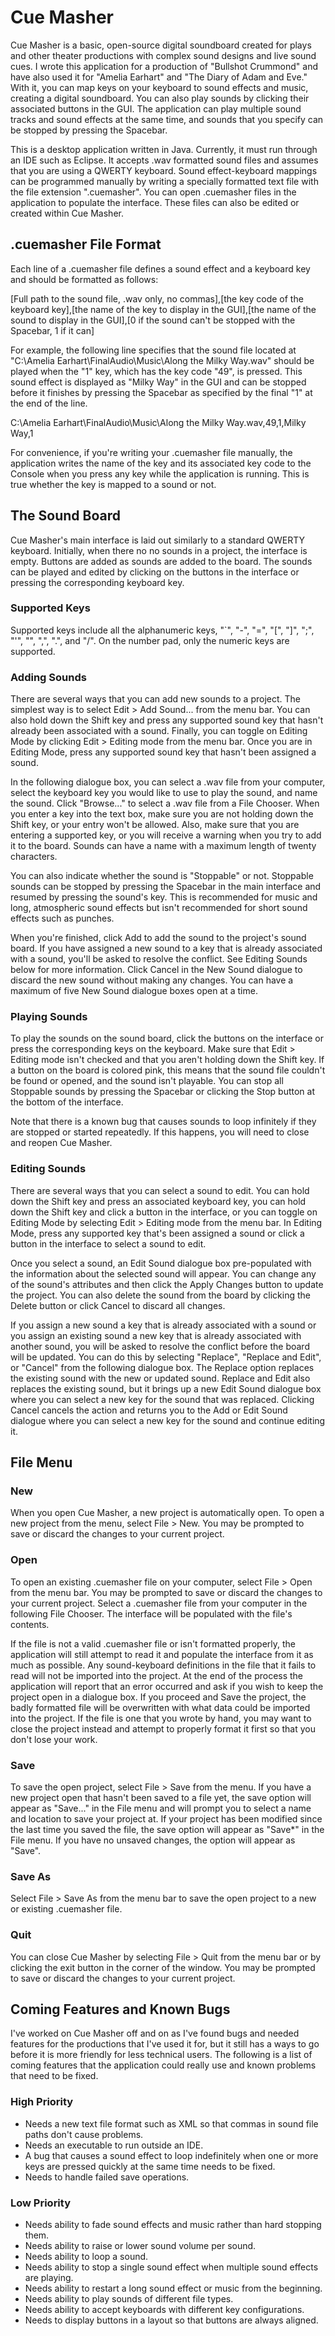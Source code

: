 # Cue Masher

Cue Masher is a basic, open-source digital soundboard created for plays and other theater productions with complex sound designs and live sound cues. I wrote this application for a production of "Bullshot Crummond" and have also used it for "Amelia Earhart" and "The Diary of Adam and Eve." With it, you can map keys on your keyboard to sound effects and music, creating a digital soundboard. You can also play sounds by clicking their associated buttons in the GUI. The application can play multiple sound tracks and sound effects at the same time, and sounds that you specify can be stopped by pressing the Spacebar.

This is a desktop application written in Java. Currently, it must run through an IDE such as Eclipse. It accepts .wav formatted sound files and assumes that you are using a QWERTY keyboard. Sound effect-keyboard mappings can be programmed manually by writing a specially formatted text file with the file extension ".cuemasher". You can open .cuemasher files in the application to populate the interface. These files can also be edited or created within Cue Masher.

## .cuemasher File Format

Each line of a .cuemasher file defines a sound effect and a keyboard key and should be formatted as follows:

[Full path to the sound file, .wav only, no commas],[the key code of the keyboard key],[the name of the key to display in the GUI],[the name of the sound to display in the GUI],[0 if the sound can't be stopped with the Spacebar, 1 if it can]

For example, the following line specifies that the sound file located at "C:\\Amelia Earhart\\FinalAudio\\Music\\Along the Milky Way.wav" should be played when the "1" key, which has the key code "49", is pressed. This sound effect is displayed as "Milky Way" in the GUI and can be stopped before it finishes by pressing the Spacebar as specified by the final "1" at the end of the line.

C:\\Amelia Earhart\\FinalAudio\\Music\\Along the Milky Way.wav,49,1,Milky Way,1

For convenience, if you're writing your .cuemasher file manually, the application writes the name of the key and its associated key code to the Console when you press any key while the application is running. This is true whether the key is mapped to a sound or not.

## The Sound Board

Cue Masher's main interface is laid out similarly to a standard QWERTY keyboard. Initially, when there no no sounds in a project, the interface is empty. Buttons are added as sounds are added to the board. The sounds can be played and edited by clicking on the buttons in the interface or pressing the corresponding keyboard key.

### Supported Keys

Supported keys include all the alphanumeric keys, "`", "-", "=", "[", "]", ";", "'", "\", ",", ".", and "/". On the number pad, only the numeric keys are supported.

### Adding Sounds

There are several ways that you can add new sounds to a project. The simplest way is to select Edit > Add Sound... from the menu bar. You can also hold down the Shift key and press any supported sound key that hasn't already been associated with a sound. Finally, you can toggle on Editing Mode by clicking Edit > Editing mode from the menu bar. Once you are in Editing Mode, press any supported sound key that hasn't been assigned a sound.

In the following dialogue box, you can select a .wav file from your computer, select the keyboard key you would like to use to play the sound, and name the sound. Click "Browse..." to select a .wav file from a File Chooser. When you enter a key into the text box, make sure you are not holding down the Shift key, or your entry won't be allowed. Also, make sure that you are entering a supported key, or you will receive a warning when you try to add it to the board. Sounds can have a name with a maximum length of twenty characters.

You can also indicate whether the sound is "Stoppable" or not. Stoppable sounds can be stopped by pressing the Spacebar in the main interface and resumed by pressing the sound's key. This is recommended for music and long, atmospheric sound effects but isn't recommended for short sound effects such as punches.

When you're finished, click Add to add the sound to the project's sound board. If you have assigned a new sound to a key that is already associated with a sound, you'll be asked to resolve the conflict. See Editing Sounds below for more information. Click Cancel in the New Sound dialogue to discard the new sound without making any changes. You can have a maximum of five New Sound dialogue boxes open at a time.

### Playing Sounds

To play the sounds on the sound board, click the buttons on the interface or press the corresponding keys on the keyboard. Make sure that Edit > Editing mode isn't checked and that you aren't holding down the Shift key. If a button on the board is colored pink, this means that the sound file couldn't be found or opened, and the sound isn't playable. You can stop all Stoppable sounds by pressing the Spacebar or clicking the Stop button at the bottom of the interface.

Note that there is a known bug that causes sounds to loop infinitely if they are stopped or started repeatedly. If this happens, you will need to close and reopen Cue Masher.

### Editing Sounds

There are several ways that you can select a sound to edit. You can hold down the Shift key and press an associated keyboard key, you can hold down the Shift key and click a button in the interface, or you can toggle on Editing Mode by selecting Edit > Editing mode from the menu bar. In Editing Mode, press any supported key that's been assigned a sound or click a button in the interface to select a sound to edit.

Once you select a sound, an Edit Sound dialogue box pre-populated with the information about the selected sound will appear. You can change any of the sound's attributes and then click the Apply Changes button to update the project. You can also delete the sound from the board by clicking the Delete button or click Cancel to discard all changes.

If you assign a new sound a key that is already associated with a sound or you assign an existing sound a new key that is already associated with another sound, you will be asked to resolve the conflict before the board will be updated. You can do this by selecting "Replace", "Replace and Edit", or "Cancel" from the following dialogue box. The Replace option replaces the existing sound with the new or updated sound. Replace and Edit also replaces the existing sound, but it brings up a new Edit Sound dialogue box where you can select a new key for the sound that was replaced. Clicking Cancel cancels the action and returns you to the Add or Edit Sound dialogue where you can select a new key for the sound and continue editing it.

## File Menu

### New

When you open Cue Masher, a new project is automatically open. To open a new project from the menu, select File > New. You may be prompted to save or discard the changes to your current project.

### Open

To open an existing .cuemasher file on your computer, select File > Open from the menu bar. You may be prompted to save or discard the changes to your current project. Select a .cuemasher file from your computer in the following File Chooser. The interface will be populated with the file's contents.

If the file is not a valid .cuemasher file or isn't formatted properly, the application will still attempt to read it and populate the interface from it as much as possible. Any sound-keyboard definitions in the file that it fails to read will not be imported into the project. At the end of the process the application will report that an error occurred and ask if you wish to keep the project open in a dialogue box. If you proceed and Save the project, the badly formatted file will be overwritten with what data could be imported into the project. If the file is one that you wrote by hand, you may want to close the project instead and attempt to properly format it first so that you don't lose your work.

### Save

To save the open project, select File > Save from the menu. If you have a new project open that hasn't been saved to a file yet, the save option will appear as "Save..." in the File menu and will prompt you to select a name and location to save your project at. If your project has been modified since the last time you saved the file, the save option will appear as "Save*" in the File menu. If you have no unsaved changes, the option will appear as "Save".

### Save As

Select File > Save As from the menu bar to save the open project to a new or existing .cuemasher file.

### Quit

You can close Cue Masher by selecting File > Quit from the menu bar or by clicking the exit button in the corner of the window. You may be prompted to save or discard the changes to your current project.

## Coming Features and Known Bugs

I've worked on Cue Masher off and on as I've found bugs and needed features for the productions that I've used it for, but it still has a ways to go before it is more friendly for less technical users. The following is a list of coming features that the application could really use and known problems that need to be fixed.

### High Priority

* Needs a new text file format such as XML so that commas in sound file paths don't cause problems.
* Needs an executable to run outside an IDE.
* A bug that causes a sound effect to loop indefinitely when one or more keys are pressed quickly at the same time needs to be fixed.
* Needs to handle failed save operations.

### Low Priority

* Needs ability to fade sound effects and music rather than hard stopping them.
* Needs ability to raise or lower sound volume per sound.
* Needs ability to loop a sound.
* Needs ability to stop a single sound effect when multiple sound effects are playing.
* Needs ability to restart a long sound effect or music from the beginning.
* Needs ability to play sounds of different file types.
* Needs ability to accept keyboards with different key configurations.
* Needs to display buttons in a layout so that buttons are always aligned.

